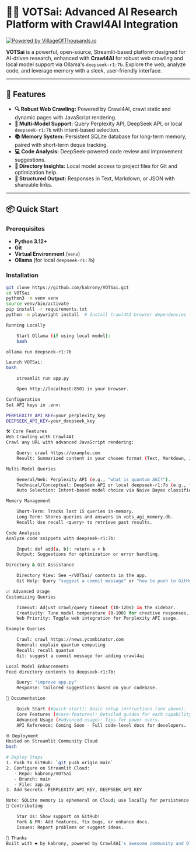 # 🚀🤖 VOTSai: Advanced AI Research Platform with Crawl4AI Integration

[![Powered by VillageOfThousands.io](docs/assets/powered_by_villageofthousands.gif)](https://VillageOfThousands.io)

**VOTSai** is a powerful, open-source, Streamlit-based platform designed for AI-driven research, enhanced with **Crawl4AI** for robust web crawling and local model support via Ollama's `deepseek-r1:7b`. Explore the web, analyze code, and leverage memory with a sleek, user-friendly interface.

---

## 🌟 Features

- **🔍 Robust Web Crawling:** Powered by Crawl4AI, crawl static and dynamic pages with JavaScript rendering.
- **🧠 Multi-Model Support:** Query Perplexity API, DeepSeek API, or local `deepseek-r1:7b` with intent-based selection.
- **📚 Memory System:** Persistent SQLite database for long-term memory, paired with short-term deque tracking.
- **💻 Code Analysis:** DeepSeek-powered code review and improvement suggestions.
- **📂 Directory Insights:** Local model access to project files for Git and optimization help.
- **📜 Structured Output:** Responses in Text, Markdown, or JSON with shareable links.

---

## 📦 Quick Start

### Prerequisites
- **Python 3.12+**
- **Git**
- **Virtual Environment** (`venv`)
- **Ollama** (for local `deepseek-r1:7b`)

### Installation
```bash
git clone https://github.com/kabrony/VOTSai.git
cd VOTSai
python3 -m venv venv
source venv/bin/activate
pip install -r requirements.txt
python -m playwright install  # Install Crawl4AI browser dependencies

Running Locally

    Start Ollama (if using local model):
    bash

ollama run deepseek-r1:7b

Launch VOTSai:
bash

    streamlit run app.py

    Open http://localhost:8501 in your browser.

Configuration
Set API keys in .env:

PERPLEXITY_API_KEY=your_perplexity_key
DEEPSEEK_API_KEY=your_deepseek_key

🛠️ Core Features
Web Crawling with Crawl4AI
Crawl any URL with advanced JavaScript rendering:

    Query: crawl https://example.com
    Result: Summarized content in your chosen format (Text, Markdown, JSON).

Multi-Model Queries

    General/Web: Perplexity API (e.g., "what is quantum AGI?").
    Technical/Conceptual: DeepSeek API or local deepseek-r1:7b (e.g., "how does quantization work?").
    Auto Selection: Intent-based model choice via Naive Bayes classifier.

Memory Management

    Short-Term: Tracks last 15 queries in-memory.
    Long-Term: Stores queries and answers in vots_agi_memory.db.
    Recall: Use recall <query> to retrieve past results.

Code Analysis
Analyze code snippets with deepseek-r1:7b:

    Input: def add(a, b): return a + b
    Output: Suggestions for optimization or error handling.

Directory & Git Assistance

    Directory View: See ~/VOTSai/ contents in the app.
    Git Help: Query "suggest a commit message" or "how to push to GitHub" for local model advice.

📈 Advanced Usage
Customizing Queries

    Timeout: Adjust crawl/query timeout (10-120s) in the sidebar.
    Creativity: Tune model temperature (0-100) for creative responses.
    Web Priority: Toggle web integration for Perplexity API usage.

Example Queries

    Crawl: crawl https://news.ycombinator.com
    General: explain quantum computing
    Recall: recall quantum
    Git: suggest a commit message for adding crawl4ai

Local Model Enhancements
Feed directory contents to deepseek-r1:7b:

    Query: "improve app.py"
    Response: Tailored suggestions based on your codebase.

📝 Documentation

    Quick Start (#quick-start): Basic setup instructions (see above).
    Core Features (#core-features): Detailed guides for each capability.
    Advanced Usage (#advanced-usage): Tips for power users.
    API Reference: Coming Soon - Full code-level docs for developers.

🌐 Deployment
Hosted on Streamlit Community Cloud
bash

# Deploy Steps
1. Push to GitHub: `git push origin main`
2. Configure on Streamlit Cloud:
   - Repo: kabrony/VOTSai
   - Branch: main
   - File: app.py
3. Add Secrets: PERPLEXITY_API_KEY, DEEPSEEK_API_KEY

Note: SQLite memory is ephemeral on Cloud; use locally for persistence.
🤝 Contributing

    Star Us: Show support on GitHub!
    Fork & PR: Add features, fix bugs, or enhance docs.
    Issues: Report problems or suggest ideas.

🙌 Thanks
Built with ❤️ by kabrony, powered by Crawl4AI's awesome community and Ollama's local model magic.
